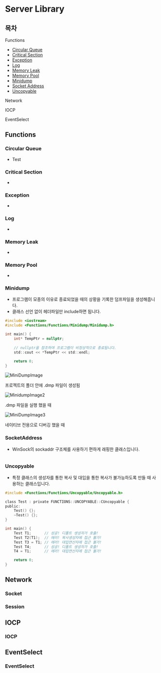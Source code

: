 # Server Library

 
## 목차
 Functions
  * [Circular Queue](https://github.com/PPODO/Server_Library#circular-queue)
  * [Critical Section](https://github.com/PPODO/Server_Library#critical-section)
  * [Exception](https://github.com/PPODO/Server_Library#exception)
  * [Log](https://github.com/PPODO/Server_Library#log)
  * [Memory Leak](https://github.com/PPODO/Server_Library#memory-leak)
  * [Memory Pool](https://github.com/PPODO/Server_Library#memory-pool)
  * [Minidump](https://github.com/PPODO/Server_Library#minidump)
  * [Socket Address](https://github.com/PPODO/Server_Library#socketaddress)
  * [Uncopyable](https://github.com/PPODO/Server_Library#uncopyable)

 Network


 IOCP


 EventSelect


## Functions
### Circular Queue
  * Test

### Critical Section
  *

### Exception
  *

### Log
  *

### Memory Leak
  *

### Memory Pool
  * 

### Minidump
  * 프로그램이 모종의 이유로 종료되었을 때의 상황을 기록한 덤프파일을 생성해줍니다.
  * 클래스 선언 없이 헤더파일만 include하면 됩니다.
 ``` c
 #include <iostream>
 #include <Functions/Functions/Minidump/Minidump.h>

 int main() {
     int* TempPtr = nullptr;
	 
     // nullptr을 참조하여 프로그램이 비정상적으로 종료됩니다.	          
     std::cout << *TempPtr << std::endl;	 
	 
     return 0;
 }
 ```

 ![MiniDumpImage](https://user-images.githubusercontent.com/37787879/65747332-25cd2700-e13c-11e9-971a-a737d09a9ec2.png)
 
 프로젝트의 폴더 안에 .dmp 파일이 생성됨

 ![MinidumpImage2](https://user-images.githubusercontent.com/37787879/65747485-7a70a200-e13c-11e9-9243-400271791a4e.png)
 
 .dmp 파일을 실행 했을 때

 ![MiniDumpImage3](https://user-images.githubusercontent.com/37787879/65747545-aee45e00-e13c-11e9-9242-cdeaf58cd0f1.png)
 
 네이티브 전용으로 디버깅 했을 때

### SocketAddress
  * WinSock의 sockaddr 구조체를 사용하기 편하게 래핑한 클래스입니다.
 ``` c

 ```

### Uncopyable
  * 특정 클래스의 생성자를 통한 복사 및 대입을 통한 복사가 불가능하도록 만들 때 사용하는 클래스입니다.
 ``` c
 #include <Functions/Functions/Uncopyable/Uncopyable.h>
 
 class Test : private FUNCTIONS::UNCOPYABLE::CUncopyable { 
 public:
     Test() {};
     ~Test() {};
 }
 
 int main() {
     Test T1;      // 성공! 디폴트 생성자가 호출!
     Test T2(T1);  // 에러! 복사생성자에 접근 불가!
     Test T3 = T1; // 에러! 대입연산자에 접근 불가!
     Test T4;      // 성공! 디폴트 생성자가 호출!
     T4 = T1;      // 에러! 대입연산자에 접근 불가!  

     return 0;
 }
 ```

## Network
### Socket



### Session



## IOCP
### IOCP



## EventSelect
### EventSelect


